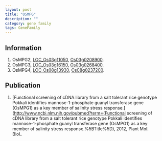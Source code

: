 ```yaml
---
layout: post
title: "OSMPG"
description: ""
category: gene family
tags: GeneFamily
---
```


## Information
1. OsMPG2, [LOC_Os03g11050](http://rice.plantbiology.msu.edu/cgi-bin/ORF_infopage.cgi?orf=LOC_Os03g11050), [Os03g0208900](http://rapdb.dna.affrc.go.jp/viewer/gbrowse_details/irgsp1?name=Os03g0208900).
2. OsMPG3, [LOC_Os03g16150](http://rice.plantbiology.msu.edu/cgi-bin/ORF_infopage.cgi?orf=LOC_Os03g16150), [Os03g0268400](http://rapdb.dna.affrc.go.jp/viewer/gbrowse_details/irgsp1?name=Os03g0268400).
3. OsMPG4, [LOC_Os08g13930](http://rice.plantbiology.msu.edu/cgi-bin/ORF_infopage.cgi?orf=LOC_Os08g13930), [Os08g0237200](http://rapdb.dna.affrc.go.jp/viewer/gbrowse_details/irgsp1?name=Os08g0237200).

## Publication
1. [Functional screening of cDNA library from a salt tolerant rice genotype Pokkali identifies mannose-1-phosphate guanyl transferase gene (OsMPG1) as a key member of salinity stress response.](http://www.ncbi.nlm.nih.gov/pubmed?term=(Functional screening of cDNA library from a salt tolerant rice genotype Pokkali identifies mannose-1-phosphate guanyl transferase gene (OsMPG1) as a key member of salinity stress response.%5BTitle%5D), 2012, Plant Mol. Biol..


